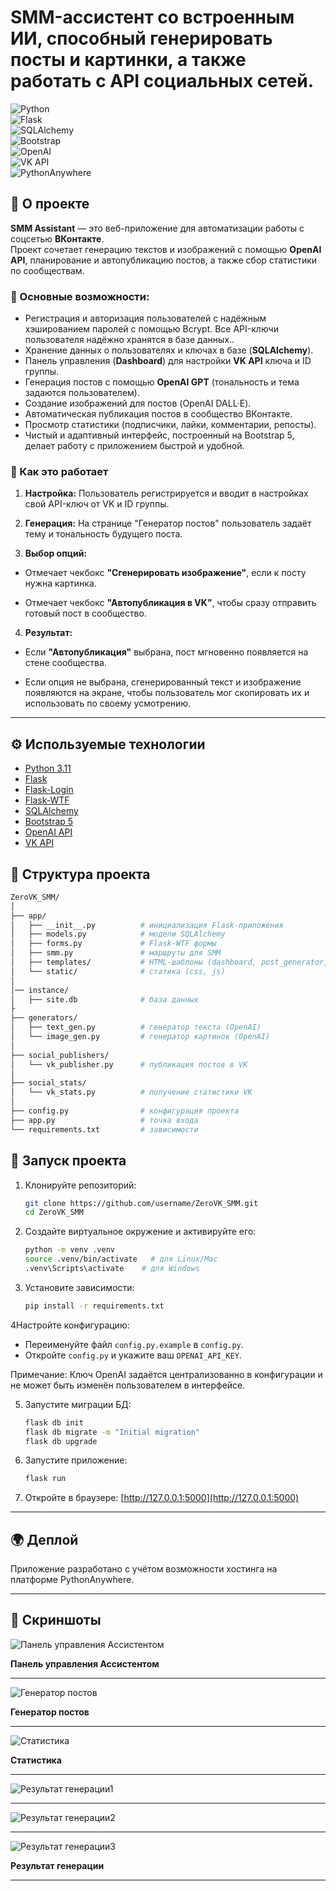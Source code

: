 # SMM-ассистент со встроенным ИИ, способный генерировать посты и картинки, а также работать с API социальных сетей. 

![Python](https://img.shields.io/badge/Python-3.11-blue.svg)  
![Flask](https://img.shields.io/badge/Flask-2.x-green.svg)  
![SQLAlchemy](https://img.shields.io/badge/SQLAlchemy-ORM-red.svg)  
![Bootstrap](https://img.shields.io/badge/Bootstrap-Frontend-563d7c.svg)  
![OpenAI](https://img.shields.io/badge/OpenAI-API-black.svg)  
![VK API](https://img.shields.io/badge/VK-API-4680C2.svg)  
![PythonAnywhere](https://img.shields.io/badge/Hosted%20on-PythonAnywhere-orange.svg)  

## 📌 О проекте  

**SMM Assistant** — это веб-приложение для автоматизации работы с соцсетью **ВКонтакте**.  
Проект сочетает генерацию текстов и изображений с помощью **OpenAI API**, планирование и автопубликацию постов, а также сбор статистики по сообществам.  

### 🔑 Основные возможности:  
- Регистрация и авторизация пользователей с надёжным хэшированием паролей с помощью Bcrypt. Все API-ключи пользователя надёжно хранятся в базе данных..  
- Хранение данных о пользователях и ключах в базе (**SQLAlchemy**).  
- Панель управления (**Dashboard**) для настройки **VK API** ключа и ID группы.  
- Генерация постов с помощью **OpenAI GPT** (тональность и тема задаются пользователем).  
- Создание изображений для постов (OpenAI DALL·E).  
- Автоматическая публикация постов в сообщество ВКонтакте.  
- Просмотр статистики (подписчики, лайки, комментарии, репосты).  
- Чистый и адаптивный интерфейс, построенный на Bootstrap 5, делает работу с приложением быстрой и удобной.  

### 🤔 Как это работает
1. **Настройка:** Пользователь регистрируется и вводит в настройках свой API-ключ от VK и ID группы.

2. **Генерация:** На странице "Генератор постов" пользователь задаёт тему и тональность будущего поста.

3. **Выбор опций:**

  - Отмечает чекбокс **"Сгенерировать изображение"**, если к посту нужна картинка.

  - Отмечает чекбокс **"Автопубликация в VK"**, чтобы сразу отправить готовый пост в сообщество.

4. **Результат:**

- Если **"Автопубликация"** выбрана, пост мгновенно появляется на стене сообщества.

- Если опция не выбрана, сгенерированный текст и изображение появляются на экране, чтобы пользователь мог скопировать их и использовать по своему усмотрению.
---

## ⚙️ Используемые технологии

- [Python 3.11](https://www.python.org/)  
- [Flask](https://flask.palletsprojects.com/)  
- [Flask-Login](https://flask-login.readthedocs.io/)  
- [Flask-WTF](https://flask-wtf.readthedocs.io/)  
- [SQLAlchemy](https://www.sqlalchemy.org/)  
- [Bootstrap 5](https://getbootstrap.com/)  
- [OpenAI API](https://platform.openai.com/)  
- [VK API](https://dev.vk.com/api)  

## 📂 Структура проекта
```bash
ZeroVK_SMM/
│
├── app/
│   ├── __init__.py          # инициализация Flask-приложения
│   ├── models.py            # модели SQLAlchemy
│   ├── forms.py             # Flask-WTF формы
│   ├── smm.py               # маршруты для SMM
│   ├── templates/           # HTML-шаблоны (dashboard, post_generator, vk_stats)
│   └── static/              # статика (css, js)
│
│── instance/
│   ├── site.db              # база данных
├
├── generators/
│   ├── text_gen.py          # генератор текста (OpenAI)
│   └── image_gen.py         # генератор картинок (OpenAI)
│
├── social_publishers/
│   └── vk_publisher.py      # публикация постов в VK
│
├── social_stats/
│   └── vk_stats.py          # получение статистики VK
│
├── config.py                # конфигурация проекта
├── app.py                   # точка входа
└── requirements.txt         # зависимости
```

## 🚀 Запуск проекта

1. Клонируйте репозиторий:  
   ```bash
   git clone https://github.com/username/ZeroVK_SMM.git
   cd ZeroVK_SMM
   ```

2. Создайте виртуальное окружение и активируйте его:  
   ```bash
   python -m venv .venv
   source .venv/bin/activate   # для Linux/Mac
   .venv\Scripts\activate    # для Windows
   ```

3. Установите зависимости:  
   ```bash
   pip install -r requirements.txt
   ```

4Настройте конфигурацию:
- Переименуйте файл ```config.py.example``` в ```config.py```.
- Откройте ```config.py``` и укажите ваш ```OPENAI_API_KEY```.

Примечание: Ключ OpenAI задаётся централизованно в конфигурации и не может быть изменён пользователем в интерфейсе.

5. Запустите миграции БД:  
   ```bash
   flask db init
   flask db migrate -m "Initial migration"
   flask db upgrade
   ```

7. Запустите приложение:  
   ```bash
   flask run
   ```

8. Откройте в браузере: [http://127.0.0.1:5000](http://127.0.0.1:5000)

---

## 🌍 Деплой

Приложение разработано с учётом возможности хостинга на платформе PythonAnywhere.

---

## 📸 Скриншоты

![Панель управления Ассистентом](img/App_dashboard.jpg)

**Панель управления Ассистентом**

---
![Генератор постов](img/App_publisher.jpg)

**Генератор постов**

---

![Статистика](img/App_stat.jpg)

**Статистика**

---

![Результат генерации1](img/gen_result_1.jpg)

---
![Результат генерации2](img/gen_result_2.jpg)

---
![Результат генерации3](img/VK_post.jpg)


**Результат генерации**

---


